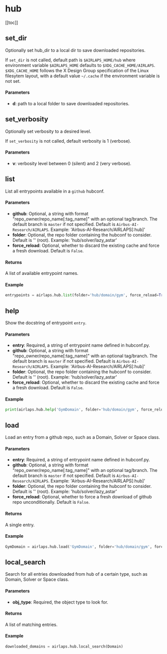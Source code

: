 # hub

[[toc]]

## set\_dir

<airlaps-signature name= "set_dir" :sig="{'params': [{'name': 'd'}]}"></airlaps-signature>

Optionally set hub_dir to a local dir to save downloaded repositories.

If ``set_dir`` is not called, default path is ``$AIRLAPS_HOME/hub`` where
environment variable ``$AIRLAPS_HOME`` defaults to ``$XDG_CACHE_HOME/AIRLAPS``.
``$XDG_CACHE_HOME`` follows the X Design Group specification of the Linux
filesytem layout, with a default value ``~/.cache`` if the environment
variable is not set.

#### Parameters
- **d**: path to a local folder to save downloaded repositories.

## set\_verbosity

<airlaps-signature name= "set_verbosity" :sig="{'params': [{'name': 'v', 'annotation': 'int'}]}"></airlaps-signature>

Optionally set verbosity to a desired level.

If ``set_verbosity`` is not called, default verbosity is 1 (verbose).

#### Parameters
- **v**: verbosity level between 0 (silent) and 2 (very verbose).

## list

<airlaps-signature name= "list" :sig="{'params': [{'name': 'github', 'default': 'Airbus-AI-Research/AIRLAPS'}, {'name': 'folder', 'default': ''}, {'name': 'force_reload', 'default': 'False'}]}"></airlaps-signature>

List all entrypoints available in a `github` hubconf.

#### Parameters
- **github**: Optional, a string with format "repo_owner/repo_name[:tag_name]" with an optional
    tag/branch. The default branch is `master` if not specified. Default is `Airbus-AI-Research/AIRLAPS`.
    Example: 'Airbus-AI-Research/AIRLAPS[:hub]'
- **folder**: Optional, the repo folder containing the hubconf to consider. Default is '' (root).
    Example: 'hub/solver/lazy_astar'
- **force_reload**: Optional, whether to discard the existing cache and force a fresh download.
    Default is `False`.

#### Returns
A list of available entrypoint names.

#### Example
```python
entrypoints = airlaps.hub.list(folder='hub/domain/gym', force_reload=True)
```

## help

<airlaps-signature name= "help" :sig="{'params': [{'name': 'entry'}, {'name': 'github', 'default': 'Airbus-AI-Research/AIRLAPS'}, {'name': 'folder', 'default': ''}, {'name': 'force_reload', 'default': 'False'}]}"></airlaps-signature>

Show the docstring of entrypoint `entry`.

#### Parameters
- **entry**: Required, a string of entrypoint name defined in hubconf.py.
- **github**: Optional, a string with format "repo_owner/repo_name[:tag_name]" with an optional
    tag/branch. The default branch is `master` if not specified. Default is `Airbus-AI-Research/AIRLAPS`.
    Example: 'Airbus-AI-Research/AIRLAPS[:hub]'
- **folder**: Optional, the repo folder containing the hubconf to consider. Default is '' (root).
    Example: 'hub/solver/lazy_astar'
- **force_reload**: Optional, whether to discard the existing cache and force a fresh download.
    Default is `False`.

#### Example
```python
print(airlaps.hub.help('GymDomain', folder='hub/domain/gym', force_reload=True))
```

## load

<airlaps-signature name= "load" :sig="{'params': [{'name': 'entry'}, {'name': 'github', 'default': 'Airbus-AI-Research/AIRLAPS'}, {'name': 'folder', 'default': ''}, {'name': 'force_reload', 'default': 'False'}]}"></airlaps-signature>

Load an entry from a github repo, such as a Domain, Solver or Space class.

#### Parameters
- **entry**: Required, a string of entrypoint name defined in hubconf.py.
- **github**: Optional, a string with format "repo_owner/repo_name[:tag_name]" with an optional
    tag/branch. The default branch is `master` if not specified. Default is `Airbus-AI-Research/AIRLAPS`.
    Example: 'Airbus-AI-Research/AIRLAPS[:hub]'
- **folder**: Optional, the repo folder containing the hubconf to consider. Default is '' (root).
    Example: 'hub/solver/lazy_astar'
- **force_reload**: Optional, whether to force a fresh download of github repo unconditionally.
    Default is `False`.

#### Returns
A single entry.

#### Example
```python
GymDomain = airlaps.hub.load('GymDomain', folder='hub/domain/gym', force_reload=True)
```

## local\_search

<airlaps-signature name= "local_search" :sig="{'params': [{'name': 'obj_type'}]}"></airlaps-signature>

Search for all entries downloaded from hub of a certain type, such as Domain, Solver or Space class.

#### Parameters
- **obj_type**: Required, the object type to look for.

#### Returns
A list of matching entries.

#### Example
```python
downloaded_domains = airlaps.hub.local_search(Domain)
```

